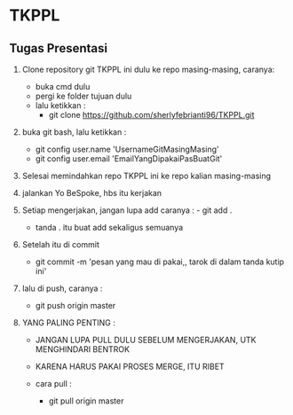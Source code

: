 TKPPL
=====

Tugas Presentasi
--------------------------------------------------------------------------------------------------------------------------------------------
1. Clone repository git TKPPL ini dulu ke repo masing-masing, caranya:
	- buka cmd dulu
	- pergi ke folder tujuan dulu
	- lalu ketikkan :
		- git clone https://github.com/sherlyfebrianti96/TKPPL.git
		
2. buka git bash, lalu ketikkan :
	- git config user.name 'UsernameGitMasingMasing'
	- git config user.email 'EmailYangDipakaiPasBuatGit'
	
3. Selesai memindahkan repo TKPPL ini ke repo kalian masing-masing

4. jalankan Yo BeSpoke, hbs itu kerjakan

5. Setiap mengerjakan, jangan lupa add
	caranya :
		- git add .
		
	- tanda . itu buat add sekaligus semuanya
	
6. Setelah itu di commit
	- git commit -m 'pesan yang mau di pakai,, tarok di dalam tanda kutip ini'
	
7. lalu di push, caranya : 
	- git push origin master
	
8. YANG PALING PENTING :
	- JANGAN LUPA PULL DULU SEBELUM MENGERJAKAN, UTK MENGHINDARI BENTROK
	- KARENA HARUS PAKAI PROSES MERGE, ITU RIBET
	
	- cara pull : 
		- git pull origin master
		
